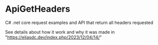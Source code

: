# ApiGetHeaders
C# .net core request examples and API that return all headers requested

See details about how it work and why it was made in "https://eliasdc.dev/index.php/2023/12/04/14/"

